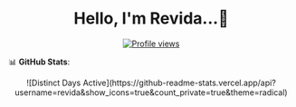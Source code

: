 <h1 align="center">Hello, I'm Revida...👋</h1>

<p align="center">
  <a href="https://github.com/revida"><img src="https://komarev.com/ghpvc/?username=revida&style=for-the-badge" alt="Profile views"/></a>
</p>

📊 **GitHub Stats**:
<p align="center">
  ![Distinct Days Active](https://github-readme-stats.vercel.app/api?username=revida&show_icons=true&count_private=true&theme=radical)
</p>
